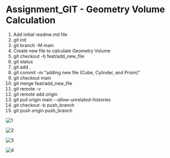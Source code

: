 # Assignment_GIT - Geometry Volume Calculation
1. Add initial readme.md file
2. git init
3. git branch -M main
4. Create new file to calculate Geometry Volume
5. git checkout -b feat/add_new_file
6. git status
7. git add .
8. git commit -m "adding new file (Cube, Cylinder, and Prism)"
9. git checkout main
10. git merge feat/add_new_file
11. git remote -v
12. git remote add origin <git HTTPS>
13. git pull origin main --allow-unrelated-histories
14. git checkout -b push_branch
15. git push origin push_branch
    
![1](https://github.com/mivanivan/Assignment_GIT/assets/107350801/84a2ccbe-fbec-4aaa-a716-d4818e6c6216)

![2](https://github.com/mivanivan/Assignment_GIT/assets/107350801/58953bc6-b88d-4841-bae6-e0710319e346)

![3](https://github.com/mivanivan/Assignment_GIT/assets/107350801/f0ed43c2-346c-4b27-a445-0b1eeb2a1e0b)

![4](https://github.com/mivanivan/Assignment_GIT/assets/107350801/09a88c58-e12b-428f-96df-b8f073fe03dd)
